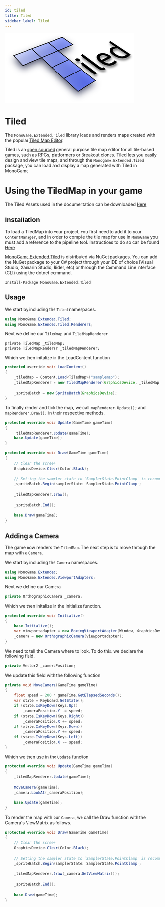 ```yaml
---
id: tiled
title: Tiled
sidebar_label: Tiled
---
```


[![Tiled Logo](tiled-logo.png)](https://www.mapeditor.org/)
# Tiled
The `MonoGame.Extended.Tiled` library loads and renders maps created with the popular [Tiled Map Editor](http://www.mapeditor.org/).

Tiled is an [open sourced](https://github.com/bjorn/tiled) general purpose tile map editor for all tile-based games, such as RPGs, platformers or Breakout clones. Tiled lets you easily design and view tile maps, and through the `Monogame.Extended.Tiled` package, you can load and display a map generated with Tiled in MonoGame

# Using the TiledMap in your game

The Tiled Assets used in the documentation can be downloaded [Here](./assets.zip)

## Installation
To load a TiledMap into your project, you first need to add it to your `ContentManager`, and in order to compile the tile map for use in `MonoGame` you must add a reference to the pipeline tool.
Instructions to do so can be found [Here](/docs/getting-started/installation)

[MonoGame.Extended.Tiled](https://www.nuget.org/packages/MonoGame.Extended.Tiled/) is distributed via NuGet packages. You can add the NuGet package to your C# project through your IDE of choice (Visual Studio, Xamarin Studio, Rider, etc) or through the Command Line Interface (CLI) using the dotnet command.
```
Install-Package MonoGame.Extended.Tiled
```

## Usage

We start by including the `Tiled` namespaces.
```cs
using MonoGame.Extended.Tiled;
using MonoGame.Extended.Tiled.Renderers;
```
Next we define our `Tiledmap` and `TiledMapRenderer`
```
private TiledMap _tiledMap;
private TiledMapRenderer _tiledMapRenderer;
```

Which we then initalize in the LoadContent function.
```java
protected override void LoadContent()
{
    _tiledMap = Content.Load<TiledMap>("samplemap");
    _tiledMapRenderer = new TiledMapRenderer(GraphicsDevice, _tiledMap);

    _spriteBatch = new SpriteBatch(GraphicsDevice);
}
```

To finally render and tick the map, we call `mapRenderer.Update();` and `mapRenderer.Draw();` in their respective methods.

```cs
protected override void Update(GameTime gameTime)
{
    _tiledMapRenderer.Update(gameTime);
    base.Update(gameTime);
}
```

```cs
protected override void Draw(GameTime gameTime)
{
    // Clear the screen
    GraphicsDevice.Clear(Color.Black);

    // Setting the sampler state to `SamplerState.PointClamp` is recommended to remove gaps between the tiles when rendering
    _spriteBatch.Begin(samplerState: SamplerState.PointClamp);
    
    _tiledMapRenderer.Draw();

    _spriteBatch.End();

    base.Draw(gameTime);
}
```

## Adding a Camera

The game now renders the `TiledMap`. The next step is to move through the map with a `Camera`.

We start by including the `Camera` namespaces.
```cs
using MonoGame.Extended;
using MonoGame.Extended.ViewportAdapters;
```

Next we define our Camera

```cs
private OrthographicCamera _camera;
```

Which we then initalize in the Initialize function.

```cs
protected override void Initialize()
{
    base.Initialize();
    var viewportadapter = new BoxingViewportAdapter(Window, GraphicsDevice, 800, 600);
    _camera = new OrthographicCamera(viewportadapter);
}
```

We need to tell the Camera where to look. To do this, we declare the following field.

```cs
private Vector2 _cameraPosition;
```

We update this field with the following function

```cs
private void MoveCamera(GameTime gameTime)
{
    float speed = 200 * gameTime.GetElapsedSeconds();
    var state = Keyboard.GetState();
    if (state.IsKeyDown(Keys.Up))
        _cameraPosition.Y -= speed;
    if (state.IsKeyDown(Keys.Right))
        _cameraPosition.X += speed;
    if (state.IsKeyDown(Keys.Down))
        _cameraPosition.Y += speed;
    if (state.IsKeyDown(Keys.Left))
        _cameraPosition.X -= speed;
}
```

Which we then use in the `Update` function
```cs
protected override void Update(GameTime gameTime)
{
    _tiledMapRenderer.Update(gameTime);

    MoveCamera(gameTime);
    _camera.LookAt(_cameraPosition);

    base.Update(gameTime);
}
```

To render the map with our `Camera`, we call the Draw function with the Camera's ViewMatrix as follows.

```cs
protected override void Draw(GameTime gameTime)
{
    // Clear the screen
    GraphicsDevice.Clear(Color.Black);

    // Setting the sampler state to `SamplerState.PointClamp` is recommended to remove gaps between the tiles when rendering
    _spriteBatch.Begin(samplerState: SamplerState.PointClamp);
    
    _tiledMapRenderer.Draw(_camera.GetViewMatrix());

    _spriteBatch.End();

    base.Draw(gameTime);
}
```
